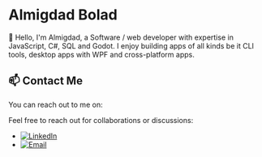 # Almigdad Bolad

👋 Hello, I'm Almigdad, a Software / web developer with expertise in JavaScript, C#, SQL and Godot. I enjoy building apps of all kinds be it CLI tools, desktop apps with WPF and cross-platform apps.
<!---
## 🔧 Skills
- **Front-End**: HTML, CSS, JavaScript, Tailwind CSS
- **Back-End**: C#
- **Databases**: SQL, MySQL
- **Version Control**: Git
- **Responsive Design**: I design websites that look great on all devices. 
## 🌐 Projects
Here are a few of my notable projects:
- [Project 1 Name](link): A web application showcasing my front-end development skills.
- [Project 2 Name](link): A back-end application using C# and SQL.
- [Project 3 Name](link): A responsive design project using Tailwind CSS.
## 📚 Learning
I'm constantly learning and improving my skills. Currently, I'm exploring Javascript, Node.JS, Godot 4.2, Data Structures and Algorithms.
-->
## 📫 Contact Me

You can reach out to me on:

Feel free to reach out for collaborations or discussions:

- [![LinkedIn](https://img.shields.io/badge/LinkedIn-0077B5?style=flat&logo=linkedin&logoColor=white)](https://www.linkedin.com/in/almigdad-bolad/)
- [![Email](https://img.shields.io/badge/Email-D14836?style=flat&logo=gmail&logoColor=white)](mailto:almigdadbolad@gmail.com)

